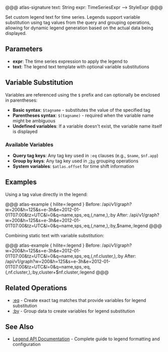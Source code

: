 @@@ atlas-signature
text: String
expr: TimeSeriesExpr
-->
StyleExpr
@@@

Set custom legend text for time series. Legends support variable substitution using tag
values from the query and grouping operations, allowing for dynamic legend generation based
on the actual data being displayed.

## Parameters

* **expr**: The time series expression to apply the legend to
* **text**: The legend text template with optional variable substitutions

## Variable Substitution

Variables are referenced using the `$` prefix and can optionally be enclosed in parentheses:

* **Basic syntax**: `$tagname` - substitutes the value of the specified tag
* **Parentheses syntax**: `$(tagname)` - required when the variable name might be ambiguous
* **Undefined variables**: If a variable doesn't exist, the variable name itself is displayed

### Available Variables

* **Query tag keys**: Any tag key used in `:eq` clauses (e.g., `$name`, `$nf.app`)
* **Group by keys**: Any tag key used in [`:by`](by.md) grouping operations
* **System variables**: `$atlas.offset` for time shift information

## Examples

Using a tag value directly in the legend:

@@@ atlas-example { hilite=:legend }
Before: /api/v1/graph?w=200&h=125&s=e-3h&e=2012-01-01T07:00&tz=UTC&l=0&q=name,sps,:eq,(,name,),:by
After: /api/v1/graph?w=200&h=125&s=e-3h&e=2012-01-01T07:00&tz=UTC&l=0&q=name,sps,:eq,(,name,),:by,$name,:legend
@@@

Combining static text with variable substitution:

@@@ atlas-example { hilite=:legend }
Before: /api/v1/graph?w=200&h=125&s=e-3h&e=2012-01-01T07:00&tz=UTC&l=0&q=name,sps,:eq,(,nf.cluster,),:by
After: /api/v1/graph?w=200&h=125&s=e-3h&e=2012-01-01T07:00&tz=UTC&l=0&q=name,sps,:eq,(,nf.cluster,),:by,cluster+$nf.cluster,:legend
@@@

## Related Operations

* [:eq](eq.md) - Create exact tag matches that provide variables for legend substitution
* [:by](by.md) - Group data to create variables for legend substitution

## See Also

* [Legend API Documentation](../../api/graph/legends.md) - Complete guide to legend formatting and configuration